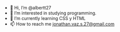 - 👋 Hi, I’m @albertt27
- 👀 I’m interested in studying programming.
- 🌱 I’m currently learning CSS y HTML
- 📫 How to reach me jonathan.vaz.s.27@gmail.com

<!---
albertt27/albertt27 is a ✨ special ✨ repository because its `README.md` (this file) appears on your GitHub profile.
You can click the Preview link to take a look at your changes.
--->
